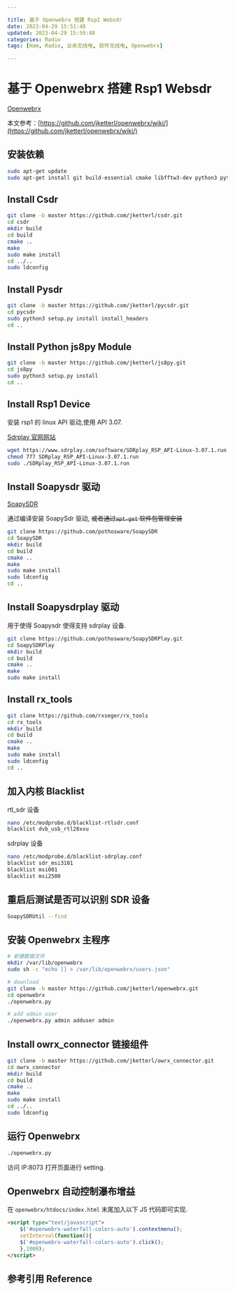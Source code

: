 ```yaml
---

title: 基于 Openwebrx 搭建 Rsp1 Websdr
date: 2023-04-29 15:51:48
updated: 2023-04-29 15:59:48
categories: Radio
tags: [Ham, Radio, 业余无线电, 软件无线电, Openwebrx]

---
```


# 基于 Openwebrx 搭建 Rsp1 Websdr

[Openwebrx](https://www.openwebrx.de/)

本文参考：[https://github.com/jketterl/openwebrx/wiki/](https://github.com/jketterl/openwebrx/wiki/)

## 安装依赖

```sh
sudo apt-get update
sudo apt-get install git build-essential cmake libfftw3-dev python3 python3-setuptools rtl-sdr netcat libsndfile-dev librtlsdr-dev automake autoconf libtool pkg-config libsamplerate-dev libpython3-dev
```

## Install Csdr

```sh
git clone -b master https://github.com/jketterl/csdr.git
cd csdr
mkdir build
cd build
cmake ..
make
sudo make install
cd ../..
sudo ldconfig
```

## Install Pysdr

```sh
git clone -b master https://github.com/jketterl/pycsdr.git
cd pycsdr
sudo python3 setup.py install install_headers
cd ..
```

## Install Python js8py Module

```sh
git clone -b master https://github.com/jketterl/js8py.git
cd js8py
sudo python3 setup.py install
cd ..
```

## Install Rsp1 Device

安装 rsp1 的 linux API 驱动,使用 API 3.07.

[Sdrplay 官网网站](https://www.sdrplay.com/software)

```sh
wget https://www.sdrplay.com/software/SDRplay_RSP_API-Linux-3.07.1.run
chmod 777 SDRplay_RSP_API-Linux-3.07.1.run
sudo ./SDRplay_RSP_API-Linux-3.07.1.run
```

## Install Soapysdr 驱动

[SoapySDR](https://github.com/pothosware/SoapySDR)

通过编译安装 SoapySdr 驱动, ~~或者通过 ​~~​~~`apt-get`~~​~~​ 软件包管理安装~~

```sh
git clone https://github.com/pothosware/SoapySDR
cd SoapySDR
mkdir build
cd build
cmake ..
make 
sudo make install
sudo ldconfig
cd ..
```

## Install Soapysdrplay 驱动

用于使得 Soapysdr 使得支持 sdrplay 设备.

```sh
git clone https://github.com/pothosware/SoapySDRPlay.git
cd SoapySDRPlay
mkdir build
cd build
cmake ..
make
sudo make install
```

## Install rx_tools

```sh
git clone https://github.com/rxseger/rx_tools
cd rx_tools
mkdir build
cd build
cmake ..
make 
sudo make install
sudo ldconfig
cd ..
```

## 加入内核 Blacklist

rtl_sdr 设备

```sh
nano /etc/modprobe.d/blacklist-rtlsdr.conf
blacklist dvb_usb_rtl28xxu
```

sdrplay 设备

```sh
nano /etc/modprobe.d/blacklist-sdrplay.conf
blacklist sdr_msi3101
blacklist msi001
blacklist msi2500
```

## 重启后测试是否可以识别 SDR 设备

```sh
SoapySDRUtil --find
```

## 安装 Openwebrx 主程序

```sh
# 新建数据文件
mkdir /var/lib/openwebrx
sudo sh -c "echo [] > /var/lib/openwebrx/users.json"

# download
git clone -b master https://github.com/jketterl/openwebrx.git
cd openwebrx
./openwebrx.py

# add admin user
./openwebrx.py admin adduser admin
```

## Install owrx_connector 链接组件

```sh
git clone -b master https://github.com/jketterl/owrx_connector.git
cd owrx_connector
mkdir build
cd build
cmake ..
make
sudo make install
cd ../..
sudo ldconfig
```

## 运行 Openwebrx

```sh
./openwebrx.py
```

访问 IP:8073 打开页面进行 setting.

## Openwebrx 自动控制瀑布增益

在 `openwebrx/htdocs/index.html` 末尾加入以下 JS 代码即可实现.

```html
<script type="text/javascript">
    $('#openwebrx-waterfall-colors-auto').contextmenu();
    setInterval(function(){
    $('#openwebrx-waterfall-colors-auto').click();
    },1000);
</script>
```

## 参考引用 Reference
